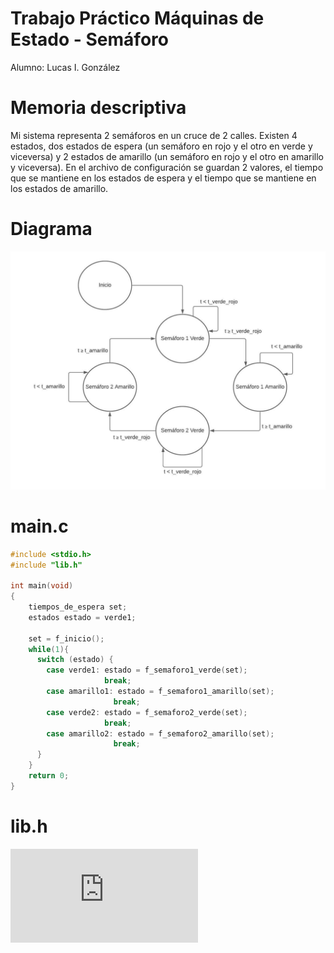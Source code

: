 # Trabajo Práctico Máquinas de Estado - Semáforo
Alumno: Lucas I. González

# Memoria descriptiva
Mi sistema representa 2 semáforos en un cruce de 2 calles. Existen 4 estados, dos estados de espera (un semáforo en rojo y el otro en verde y viceversa) y 2 estados de amarillo (un semáforo en rojo y el otro en amarillo y viceversa). En el archivo de configuración se guardan 2 valores, el tiempo que se mantiene en los estados de espera y el tiempo que se mantiene en los estados de amarillo.
# Diagrama
![](https://github.com/lucasigna/TrabajoPracticoMaquinasDeEstado-Semaforo/blob/master/Recursos/Diagrama.jpeg)
# main.c
```c
#include <stdio.h>
#include "lib.h"

int main(void)
{
    tiempos_de_espera set;
    estados estado = verde1;

    set = f_inicio();
    while(1){
      switch (estado) {
        case verde1: estado = f_semaforo1_verde(set);
                     break;
        case amarillo1: estado = f_semaforo1_amarillo(set);
                       break;
        case verde2: estado = f_semaforo2_verde(set);
                     break;
        case amarillo2: estado = f_semaforo2_amarillo(set);
                       break;
      }
    }
    return 0;
}
```
# lib.h
![](https://github.com/lucasigna/TrabajoPracticoMaquinasDeEstado-Semaforo/blob/master/Código/lib/lib.h)

